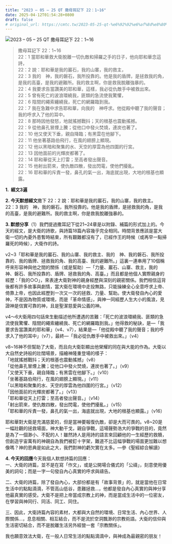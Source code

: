 ```yaml
---
title: "2023 – 05 – 25 QT 撒母耳記下 22：1~16"
date: 2025-04-12T01:54:28+0800
draft: false
# original_url: https://cmtc.tw/2023-05-25-qt-%e6%92%92%e6%af%8d%e8%80%b3%e8%a8%98%e4%b8%8b-22%ef%bc%9a116
---
```


![2023 – 05 – 25 QT 撒母耳記下 22：1~16](/images/qt.jpg  "2023 – 05 – 25 QT 撒母耳記下 22：1~16")

> 撒母耳記下 22：1~16  
> 22：1 當耶和華救大衛脫離一切仇敵和掃羅之手的日子，他向耶和華念這詩，  
> 22：2 說：耶和華是我的巖石，我的山寨，我的救主，  
> 22：3 我的　神，我的磐石，我所投靠的。他是我的盾牌，是拯救我的角，是我的高臺，是我的避難所。我的救主啊，你是救我脫離強暴的。  
> 22：4 我要求告當讚美的耶和華，這樣，我必從仇敵手中被救出來。  
> 22：5 曾有死亡的波浪環繞我，匪類的急流使我驚懼，  
> 22：6 陰間的繩索纏繞我，死亡的網羅臨到我。  
> 22：7 我在急難中求告耶和華，向我的　神呼求。他從殿中聽了我的聲音；我的呼求入了他的耳中。  
> 22：8 那時因他發怒，地就搖撼戰抖；天的根基也震動搖撼。  
> 22：9 從他鼻孔冒煙上騰；從他口中發火焚燒，連炭也著了。  
> 22：10 他又使天下垂，親自降臨；有黑雲在他腳下。  
> 22：11 他坐著基路伯飛行，在風的翅膀上顯現。  
> 22：12 他以黑暗和聚集的水、天空的厚雲為他四圍的行宮。  
> 22：13 因他面前的光輝炭都著了。  
> 22：14 耶和華從天上打雷；至高者發出聲音。  
> 22：15 他射出箭來，使仇敵四散，發出閃電，使他們擾亂。  
> 22：16 耶和華的斥責一發，鼻孔的氣一出，海底就出現，大地的根基也顯露。

**1.  經文3遍**

**2. 今天默想經文**撒下 22：2 說：耶和華是我的巖石，我的山寨，我的救主。  
22：3 我的　神，我的磐石，我所投靠的。他是我的盾牌，是拯救我的角，是我的高臺，是我的避難所。我的救主啊，你是救我脫離強暴的。

**3. 默想分享**（1）我們提過撒耳記下從21~24章是以附錄、補篇的形式加上的。今天的經文，是大衛的詩歌，與詩篇18篇內容幾乎完全相同。時間背景應該是當大衛一切的內憂外患暫時結束，所有艱難都沒有了，已經作王的時候（或再早一點掃羅死的時候），大衛作的詩。

v2~3「耶和華是我的巖石、我的山寨、我的救主、我的　神、我的磐石、我所投靠的、我的盾牌、拯救我的角、我的高臺、我的避難所。」這裏一連串用了10個稱呼來形容神與他之間的關係（或是幫助）—「力量、巖石、山寨、救主，我的　神、磐石、我所投靠的、盾牌、拯救我的角、高臺。」而且都是他個人實際親身的經歷：「我的○○」，來表達大衛對神的親身經歷與深刻的親密關係。我們相信這背後都有許多故事與劇情，當大衛在環境中走投無路，只能操練全心全意呼求上帝、倚靠上帝，也因此經歷到一次又一次的拯救、力量、幫助。使大衛發自內心的愛神，不是因為物質或環境，而是「革命情感」，與神一同經歷人生大小的風浪，見證神是信實可靠的神，且是聖潔慈愛與公義的神。

v4～6大衛用四句話來生動描述他所遭遇的苦難：「死亡的波浪環繞我、匪類的急流使我驚懼、陰間的繩索纏繞我、死亡的網羅臨到我。」他得救的秘訣，是—「我要求告當讚美的耶和華」（v4、v7），結果是—「他從殿中聽了我的聲音；我的呼求入了他的耳中」（v7），最終—「我必從仇敵手中被救出來。」（v4）

v8~16神不但幫助了大衛，而且向大衛彰顯出他榮耀的同在與大能的作為。大衛以大自然史詩般的壯闊場景，描繪神隆重登場的樣子：  
「地就搖撼戰抖；天的根基也震動搖撼」（v8）  
「從他鼻孔冒煙上騰；從他口中發火焚燒，連炭也著了。」（v9）  
「又使天下垂，親自降臨；有黑雲在他腳下。」（v10）  
「坐著基路伯飛行，在風的翅膀上顯現。」（v11）  
「以黑暗和聚集的水、天空的厚雲為他四圍的行宮。」（v12）  
「因他面前的光輝炭都著了。」（v13）  
「耶和華從天上打雷；至高者發出聲音。」（v14）  
「射出箭來，使仇敵四散，發出閃電，使他們擾亂。」（v15）  
「耶和華的斥責一發，鼻孔的氣一出，海底就出現，大地的根基也顯露。」（v16）

耶和華對大衛是充滿慈愛的，但是當神要報復仇敵，卻是大而可畏的。v8~20是一幅壯觀的拯救場面，神大動干戈，親自爭戰，這場聲勢浩大的爭戰的目的，竟然是為了一個渺小、不配的人！雖然詩人是用詩的語言來回顧他的一生經歷的救贖，但創造宇宙萬有的神親自為我們被釘十字架，難道不比這幅爭戰的場面更加難以想像嗎？神的恩典是如此之大，我們對神的虧欠實在太多。—參《聖經綜合解讀》

**4. 今天的回應**今天我個人默想詩篇的回應：  
一、大衛的詩篇，並不是在寫「作文」，或是公開場合儀式的「公禱」，刻意使用優美的詞句；而是一字一句發自內心真實的呼求與禱告。

二、大衛的詩篇，除了發自內心，大部份都是有「故事背景」的，就是當他在日常生活中的點點滴滴，不管高山低谷，患難拯救…，他都是發自內心真實的與神分享他最真實的感受。大衛不是把上帝當成宗教上的神，而是當成生活中的一位密友，在學習與神同行、同活、同工、同住。

三、因此，大衛詩篇內容的素材，大都與大自然的環境、日常生活、內心世界、人際關係…，息息相關、相互結合，而不是流於空洞飄渺的宗教術語。大衛的信仰與生活密切結合，而不是脫離生活另外經營一套「宗教關係」。

我也願意效法大衛，在一般人日常生活的點點滴滴中，與神成為最親密的朋友！